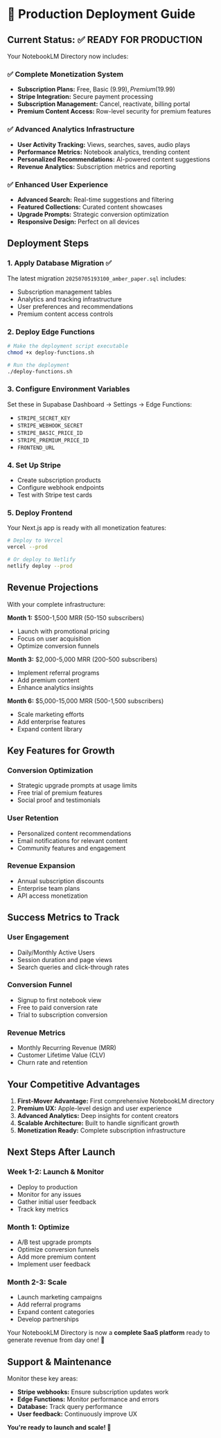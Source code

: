 # 🚀 Production Deployment Guide

## Current Status: ✅ READY FOR PRODUCTION

Your NotebookLM Directory now includes:

### ✅ Complete Monetization System
- **Subscription Plans:** Free, Basic ($9.99), Premium ($19.99)
- **Stripe Integration:** Secure payment processing
- **Subscription Management:** Cancel, reactivate, billing portal
- **Premium Content Access:** Row-level security for premium features

### ✅ Advanced Analytics Infrastructure
- **User Activity Tracking:** Views, searches, saves, audio plays
- **Performance Metrics:** Notebook analytics, trending content
- **Personalized Recommendations:** AI-powered content suggestions
- **Revenue Analytics:** Subscription metrics and reporting

### ✅ Enhanced User Experience
- **Advanced Search:** Real-time suggestions and filtering
- **Featured Collections:** Curated content showcases
- **Upgrade Prompts:** Strategic conversion optimization
- **Responsive Design:** Perfect on all devices

## Deployment Steps

### 1. Apply Database Migration ✅
The latest migration `20250705193100_amber_paper.sql` includes:
- Subscription management tables
- Analytics and tracking infrastructure
- User preferences and recommendations
- Premium content access controls

### 2. Deploy Edge Functions
```bash
# Make the deployment script executable
chmod +x deploy-functions.sh

# Run the deployment
./deploy-functions.sh
```

### 3. Configure Environment Variables
Set these in Supabase Dashboard → Settings → Edge Functions:
- `STRIPE_SECRET_KEY`
- `STRIPE_WEBHOOK_SECRET`
- `STRIPE_BASIC_PRICE_ID`
- `STRIPE_PREMIUM_PRICE_ID`
- `FRONTEND_URL`

### 4. Set Up Stripe
- Create subscription products
- Configure webhook endpoints
- Test with Stripe test cards

### 5. Deploy Frontend
Your Next.js app is ready with all monetization features:
```bash
# Deploy to Vercel
vercel --prod

# Or deploy to Netlify
netlify deploy --prod
```

## Revenue Projections

With your complete infrastructure:

**Month 1:** $500-1,500 MRR (50-150 subscribers)
- Launch with promotional pricing
- Focus on user acquisition
- Optimize conversion funnels

**Month 3:** $2,000-5,000 MRR (200-500 subscribers)
- Implement referral programs
- Add premium content
- Enhance analytics insights

**Month 6:** $5,000-15,000 MRR (500-1,500 subscribers)
- Scale marketing efforts
- Add enterprise features
- Expand content library

## Key Features for Growth

### Conversion Optimization
- Strategic upgrade prompts at usage limits
- Free trial of premium features
- Social proof and testimonials

### User Retention
- Personalized content recommendations
- Email notifications for relevant content
- Community features and engagement

### Revenue Expansion
- Annual subscription discounts
- Enterprise team plans
- API access monetization

## Success Metrics to Track

### User Engagement
- Daily/Monthly Active Users
- Session duration and page views
- Search queries and click-through rates

### Conversion Funnel
- Signup to first notebook view
- Free to paid conversion rate
- Trial to subscription conversion

### Revenue Metrics
- Monthly Recurring Revenue (MRR)
- Customer Lifetime Value (CLV)
- Churn rate and retention

## Your Competitive Advantages

1. **First-Mover Advantage:** First comprehensive NotebookLM directory
2. **Premium UX:** Apple-level design and user experience
3. **Advanced Analytics:** Deep insights for content creators
4. **Scalable Architecture:** Built to handle significant growth
5. **Monetization Ready:** Complete subscription infrastructure

## Next Steps After Launch

### Week 1-2: Launch & Monitor
- Deploy to production
- Monitor for any issues
- Gather initial user feedback
- Track key metrics

### Month 1: Optimize
- A/B test upgrade prompts
- Optimize conversion funnels
- Add more premium content
- Implement user feedback

### Month 2-3: Scale
- Launch marketing campaigns
- Add referral programs
- Expand content categories
- Develop partnerships

Your NotebookLM Directory is now a **complete SaaS platform** ready to generate revenue from day one! 🎉

## Support & Maintenance

Monitor these key areas:
- **Stripe webhooks:** Ensure subscription updates work
- **Edge Functions:** Monitor performance and errors
- **Database:** Track query performance
- **User feedback:** Continuously improve UX

**You're ready to launch and scale! 🚀**